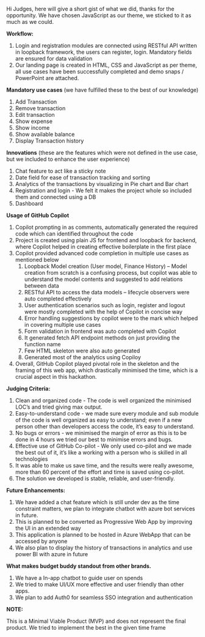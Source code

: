 ﻿Hi Judges, here will give a short gist of what we did, thanks for the opportunity. We have chosen JavaScript as our theme, we sticked to it as much as we could.

**Workflow:**

1. Login and registration modules are connected using RESTful API written in loopback framework, the users can register, login. Mandatory fields are ensured for data validation
1. Our landing page is created in HTML, CSS and JavaScript as per theme, all use cases have been successfully completed and demo snaps / PowerPoint are attached.

**Mandatory use cases** (we have fulfilled these to the best of our knowledge)

1. Add Transaction
1. Remove transaction
1. Edit transaction
1. Show expense
1. Show income
1. Show available balance
1. Display Transaction history

**Innovations** (these are the features which were not defined in the use case, but we included to enhance the user experience)

1. Chat feature to act like a sticky note
1. Date field for ease of transaction tracking and sorting
1. Analytics of the transactions by visualizing in Pie chart and Bar chart
1. Registration and login - We felt it makes the project whole so included them and connected using a DB
1. Dashboard


**Usage of GitHub Copilot**

1. Copilot prompting in as comments, automatically generated the required code which can identified throughout the code
1. Project is created using plain JS for frontend and loopback for backend, where Copilot helped in creating effective boilerplate in the first place
1. Copilot provided advanced code completion in multiple use cases as mentioned below
   1. Loopback Model creation (User model, Finance History) – Model creation from scratch is a confusing process, but copilot was able to understand the model contents and suggested to add relations between data
   1. RESTful API to access the data models – lifecycle observers were auto completed effectively
   1. User authentication scenarios such as login, register and logout were mostly completed with the help of Copilot in concise way
   1. Error handling suggestions by copilot were to the mark which helped in covering multiple use cases
   1. Form validation in frontend was auto completed with Copilot
   1. It generated fetch API endpoint methods on just providing the function name
   1. Few HTML skeleton were also auto generated
   1. Generated most of the analytics using Copiloy
1. Overall, GitHub Copilot played pivotal role in the skeleton and the framing of this web app, which drastically minimised the time, which is a crucial aspect in this hackathon.

**Judging Criteria:**

1. Clean and organized code - The code is well organized the minimised LOC’s and tried giving max output.
1. Easy-to-understand code  - we made sure every module and sub module of the code is well organized as easy to understand; even if a new person other than developers access the code, it’s easy to understand.
1. No bugs or errors - we minimised the margin of error as this is to be done in 4 hours we tried our best to minimise errors and bugs.
1. Effective use of GitHub Co-pilot - We only used co-pilot and we made the best out of it, it’s like a working with a person who is skilled in all technologies 
1. It was able to make us save time, and the results were really awesome, more than 60 percent of the effort and time is saved using co-pilot.
1. The solution we developed is stable, reliable, and user-friendly.


**Future Enhancements:**

1. We have added a chat feature which is still under dev as the time constraint matters, we plan to integrate chatbot with azure bot services in future.
1. This is planned to be converted as Progressive Web App by improving the UI in an extended way
1. This application is planned to be hosted in Azure WebApp that can be accessed by anyone
1. We also plan to display the history of transactions in analytics and use power BI with azure in future


**What makes budget buddy standout from other brands.**

1. We have a In-app chatbot to guide user on spends
1. We tried to make UI/UX more effective and user friendly than other apps.
1. We plan to add Auth0 for seamless SSO integration and authentication


**NOTE:**

This is a Minimal Viable Product (MVP) and does not represent the final product. We tried to implement the best in the given time frame

